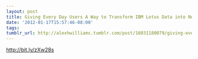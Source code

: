 ```yaml
---
layout: post
title: Giving Every Day Users A Way to Transform IBM Lotus Data into New Apps
date: '2012-01-17T15:57:46-08:00'
tags: 
tumblr_url: http://alexhwilliams.tumblr.com/post/16031180079/giving-every-day-users-a-way-to-transform-ibm-lotus
---
```

<p><a href="http://bit.ly/zXw28s">http://bit.ly/zXw28s</a></p>

